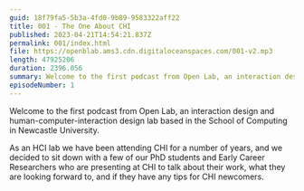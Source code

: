```yaml
---
guid: 18f79fa5-5b3a-4fd0-9b89-9583322aff22
title: 001 - The One About CHI
published: 2023-04-21T14:54:21.837Z
permalink: 001/index.html
file: https://openblab.ams3.cdn.digitaloceanspaces.com/001-v2.mp3
length: 47925206
duration: 2396.056
summary: Welcome to the first podcast from Open Lab, an interaction design and human-computer-interaction design lab based in the School of Computing in Newcastle University.
episodeNumber: 1
---
```


Welcome to the first podcast from Open Lab, an interaction design and human-computer-interaction design lab based in the School of Computing in Newcastle University.

As an HCI lab we have been attending CHI for a number of years, and we decided to sit down with a few of our PhD students and Early Career Researchers who are presenting at CHI to talk about their work, what they are looking forward to, and if they have any tips for CHI newcomers.
